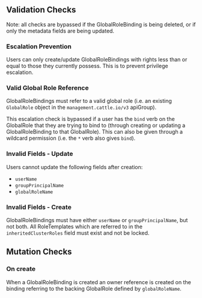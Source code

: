 ## Validation Checks

Note: all checks are bypassed if the GlobalRoleBinding is being deleted, or if only the metadata fields are being updated.

### Escalation Prevention

Users can only create/update GlobalRoleBindings with rights less than or equal to those they currently possess. This is to prevent privilege escalation. 

### Valid Global Role Reference

GlobalRoleBindings must refer to a valid global role (i.e. an existing `GlobalRole` object in the `management.cattle.io/v3` apiGroup).

This escalation check is bypassed if a user has the `bind` verb on the GlobalRole that they are trying to bind to (through creating or updating a GlobalRoleBinding to that GlobalRole). This can also be given through a wildcard permission (i.e. the `*` verb also gives `bind`).

### Invalid Fields - Update
Users cannot update the following fields after creation:
- `userName`
- `groupPrincipalName`
- `globalRoleName`


### Invalid Fields - Create
GlobalRoleBindings must have either `userName` or `groupPrincipalName`, but not both.
All RoleTemplates which are referred to in the `inheritedClusterRoles` field must exist and not be locked. 

## Mutation Checks

### On create

When a GlobalRoleBinding is created an owner reference is created on the binding referring to the backing GlobalRole defined by `globalRoleName`.
